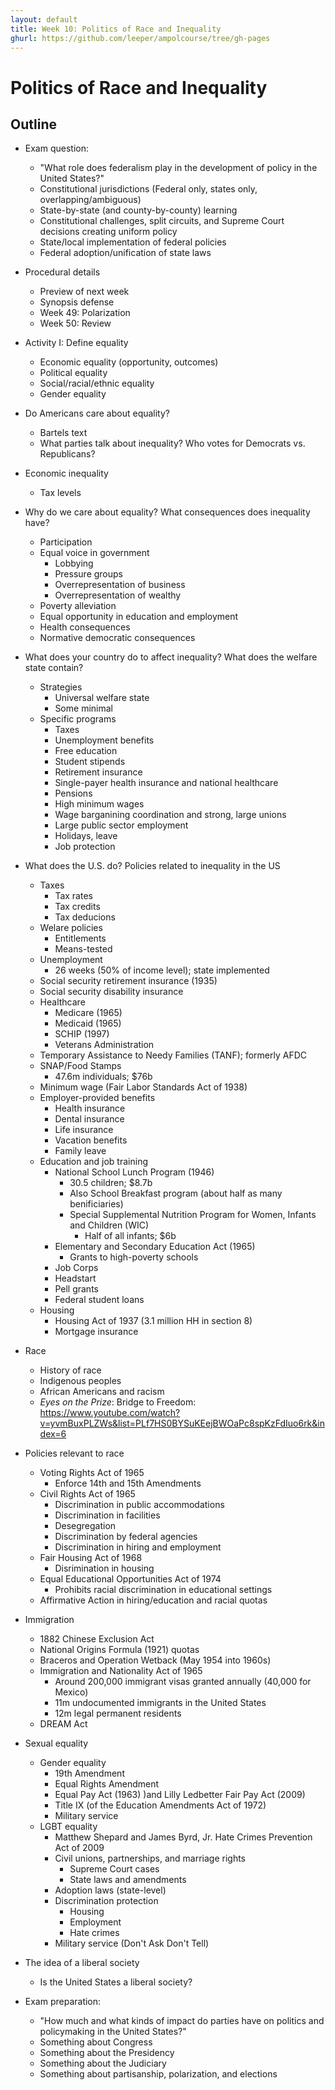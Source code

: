 ```yaml
---
layout: default
title: Week 10: Politics of Race and Inequality
ghurl: https://github.com/leeper/ampolcourse/tree/gh-pages
---
```


# Politics of Race and Inequality #

## Outline ##

 - Exam question:
   - "What role does federalism play in the development of policy in the United States?"
   - Constitutional jurisdictions (Federal only, states only, overlapping/ambiguous)
   - State-by-state (and county-by-county) learning
   - Constitutional challenges, split circuits, and Supreme Court decisions creating uniform policy
   - State/local implementation of federal policies
   - Federal adoption/unification of state laws
 
 - Procedural details
   - Preview of next week
   - Synopsis defense
   - Week 49: Polarization
   - Week 50: Review
 
 - Activity I: Define equality
   - Economic equality (opportunity, outcomes)
   - Political equality
   - Social/racial/ethnic equality
   - Gender equality
 
 - Do Americans care about equality?
   - Bartels text
   - What parties talk about inequality? Who votes for Democrats vs. Republicans?

 - Economic inequality
   - Tax levels
   
   
 - Why do we care about equality? What consequences does inequality have?
   - Participation
   - Equal voice in government
     - Lobbying
     - Pressure groups
     - Overrepresentation of business
     - Overrepresentation of wealthy
   - Poverty alleviation
   - Equal opportunity in education and employment
   - Health consequences
   - Normative democratic consequences
   
 - What does your country do to affect inequality? What does the welfare state contain?
   - Strategies
     - Universal welfare state
     - Some minimal 
   - Specific programs
     - Taxes
     - Unemployment benefits
     - Free education
     - Student stipends
     - Retirement insurance
     - Single-payer health insurance and national healthcare
     - Pensions
     - High minimum wages
     - Wage barganining coordination and strong, large unions
     - Large public sector employment
     - Holidays, leave
     - Job protection
 
 - What does the U.S. do? Policies related to inequality in the US
   - Taxes
     - Tax rates
     - Tax credits
     - Tax deducions
   - Welare policies
     - Entitlements
     - Means-tested
   - Unemployment
     - 26 weeks (50% of income level); state implemented
   - Social security retirement insurance (1935)
   - Social security disability insurance
   - Healthcare
     - Medicare (1965)
     - Medicaid (1965)
     - SCHIP (1997)
     - Veterans Administration
   - Temporary Assistance to Needy Families (TANF); formerly AFDC
   - SNAP/Food Stamps
     - 47.6m individuals; $76b
   - Minimum wage (Fair Labor Standards Act of 1938)
   - Employer-provided benefits
     - Health insurance
     - Dental insurance
     - Life insurance
     - Vacation benefits
     - Family leave
   - Education and job training
     - National School Lunch Program (1946)
       - 30.5 children; $8.7b
       - Also School Breakfast program (about half as many benificiaries)
       - Special Supplemental Nutrition Program for Women, Infants and Children (WIC)
         - Half of all infants; $6b
     - Elementary and Secondary Education Act (1965)
       - Grants to high-poverty schools
     - Job Corps
     - Headstart
     - Pell grants
     - Federal student loans
   - Housing
     - Housing Act of 1937 (3.1 million HH in section 8)
     - Mortgage insurance
   
 
 - Race
   - History of race
   - Indigenous peoples
   - African Americans and racism
   - *Eyes on the Prize*: Bridge to Freedom: https://www.youtube.com/watch?v=yvmBuxPLZWs&list=PLf7HS0BYSuKEejBWOaPc8spKzFdIuo6rk&index=6
 
 - Policies relevant to race
   - Voting Rights Act of 1965
     - Enforce 14th and 15th Amendments
   - Civil Rights Act of 1965
     - Discrimination in public accommodations
     - Discrimination in facilities
     - Desegregation
     - Discrimination by federal agencies
     - Discrimination in hiring and employment
   - Fair Housing Act of 1968
     - Disrimination in housing
   - Equal Educational Opportunities Act of 1974
     - Prohibits racial discrimination in educational settings
   - Affirmative Action in hiring/education and racial quotas
   
   
 
 - Immigration
   - 1882 Chinese Exclusion Act
   - National Origins Formula (1921) quotas
   - Braceros and Operation Wetback (May 1954 into 1960s)
   - Immigration and Nationality Act of 1965
     - Around 200,000 immigrant visas granted annually (40,000 for Mexico)
     - 11m undocumented immigrants in the United States
     - 12m legal permanent residents
   - DREAM Act
   
   
 - Sexual equality
   - Gender equality
     - 19th Amendment
     - Equal Rights Amendment
     - Equal Pay Act (1963) )and Lilly Ledbetter Fair Pay Act (2009)
     - Title IX (of the Education Amendments Act of 1972)
     - Military service
   - LGBT equality
     - Matthew Shepard and James Byrd, Jr. Hate Crimes Prevention Act of 2009
     - Civil unions, partnerships, and marriage rights
       - Supreme Court cases
       - State laws and amendments
     - Adoption laws (state-level)
     - Discrimination protection
       - Housing
       - Employment
       - Hate crimes
     - Military service (Don't Ask Don't Tell)
 
 - The idea of a liberal society
   - Is the United States a liberal society?
 
 - Exam preparation:
   - "How much and what kinds of impact do parties have on politics and policymaking in the United States?"
   - Something about Congress
   - Something about the Presidency
   - Something about the Judiciary
   - Something about partisanship, polarization, and elections
